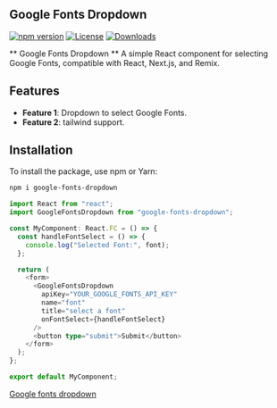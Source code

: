 ## Google Fonts Dropdown

[![npm version](https://badge.fury.io/js/google-fonts-dropdown.svg)](https://badge.fury.io/js/google-fonts-dropdown.svg)
[![License](https://img.shields.io/npm/l/google-fonts-dropdown.svg)](https://www.npmjs.com/package/google-fonts-dropdown)
[![Downloads](https://img.shields.io/npm/dt/google-fonts-dropdown.svg)](https://www.npmjs.com/package/google-fonts-dropdown)

** Google Fonts Dropdown ** A simple React component for selecting Google Fonts, compatible with React, Next.js, and Remix.

## Features

- **Feature 1**: Dropdown to select Google Fonts.
- **Feature 2**: tailwind support.

## Installation

To install the package, use npm or Yarn:

```bash
npm i google-fonts-dropdown
```

```typescript
import React from "react";
import GoogleFontsDropdown from "google-fonts-dropdown";

const MyComponent: React.FC = () => {
  const handleFontSelect = () => {
    console.log("Selected Font:", font);
  };

  return (
    <form>
      <GoogleFontsDropdown
        apiKey="YOUR_GOOGLE_FONTS_API_KEY"
        name="font"
        title="select a font"
        onFontSelect={handleFontSelect}
      />
      <button type="submit">Submit</button>
    </form>
  );
};

export default MyComponent;
```

[Google fonts dropdown](https://github.com/zoynulabedin/google-fonts-dropdown)
